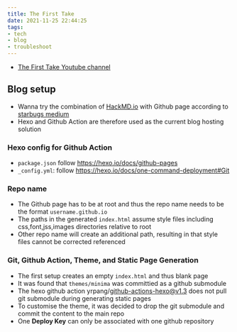 ```yaml
---
title: The First Take
date: 2021-11-25 22:44:25
tags: 
- tech
- blog
- troubleshoot
---
```


* [The First Take Youtube channel](https://www.youtube.com/channel/UC9zY_E8mcAo_Oq772LEZq8Q/featured)
## Blog setup 
* Wanna try the combination of [HackMD.io](http://hackmd.io/) with Github page according to [starbugs medium](https://medium.com/starbugs/%E7%94%A8-hackmd-%E8%88%87-github-action-%E6%89%93%E9%80%A0%E4%BD%A0%E7%9A%84%E9%9D%9C%E6%85%8B%E7%B6%B2%E7%AB%99-%E7%B7%9A%E4%B8%8A%E6%96%87%E7%AB%A0%E7%B7%A8%E8%BC%AF%E5%B9%B3%E5%8F%B0-1d9b1a663e18)
* Hexo and Github Action are therefore used as the current blog hosting solution
### Hexo config for Github Action
* `package.json` follow https://hexo.io/docs/github-pages
* `_config.yml`: follow https://hexo.io/docs/one-command-deployment#Git
### Repo name
* The Github page has to be at root and thus the repo name needs to be the format `username.github.io`
* The paths in the generated `index.html` assume style files including css,font,jss,images directories relative to root
* Other repo name will create an additional path, resulting in that style files cannot be corrected referenced
### Git, Github Action, Theme, and Static Page Generation
* The first setup creates an empty `index.html` and thus blank page
* It was found that `themes/minima` was committied as a github submodule
* The hexo github action yrpang/github-actions-hexo@v1.3 does not pull git submodule during generating static pages
* To customise the theme, it was decided to drop the git submodule and commit the content to the main repo
* One **Deploy Key** can only be associated with one github repository

